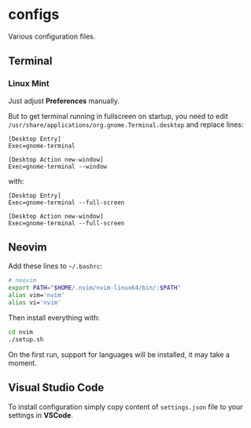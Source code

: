 # configs
Various configuration files.

## Terminal
### Linux Mint
Just adjust __Preferences__ manually.

But to get terminal running in fullscreen on startup, you need to edit `/usr/share/applications/org.gnome.Terminal.desktop` and replace lines:
```
[Desktop Entry]
Exec=gnome-terminal

[Desktop Action new-window]
Exec=gnome-terminal --window
```
with:
```
[Desktop Entry]
Exec=gnome-terminal --full-screen

[Desktop Action new-window]
Exec=gnome-terminal --full-screen
```

## Neovim
Add these lines to `~/.bashrc`:
```bash
# neovim
export PATH="$HOME/.nvim/nvim-linux64/bin/:$PATH"
alias vim='nvim'
alias vi='nvim'
```
Then install everything with:
```bash
cd nvim
./setup.sh
```
On the first run, support for languages will be installed, it may take a moment.

## Visual Studio Code
To install configuration simply copy content of `settings.json` file to your settings in __VSCode__.
